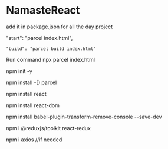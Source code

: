 
# NamasteReact
add it in package.json for all the day project

"start": "parcel index.html",

    "build": "parcel build index.html"

Run command
npx parcel index.html

npm init -y

npm install -D parcel

npm install react

npm install react-dom 

npm install babel-plugin-transform-remove-console --save-dev

npm i @reduxjs/toolkit react-redux

npm i axios //if needed
